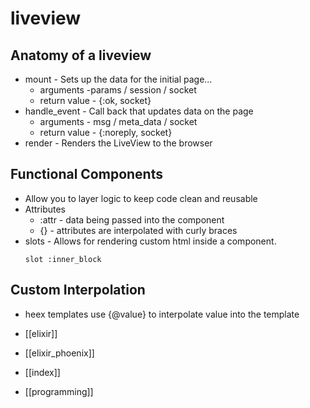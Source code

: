 # liveview

## Anatomy of a liveview
- mount - Sets up the data for the initial page...
  - arguments -params / session / socket
  - return value - {:ok, socket}
- handle_event - Call back that updates data on the page
  - arguments - msg / meta_data / socket
  - return value - {:noreply, socket}
- render - Renders the LiveView to the browser

## Functional Components
* Allow you to layer logic to keep code clean and reusable
* Attributes
  * :attr - data being passed into the component
  * {} - attributes are interpolated with curly braces
* slots - Allows for rendering custom html inside a component.
  ```
  slot :inner_block
  ```


## Custom Interpolation
  
  - heex templates use {@value} to interpolate value into the template

- [[elixir]]
- [[elixir_phoenix]]
- [[index]]
- [[programming]]